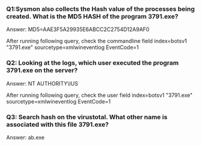### Q1:Sysmon also collects the Hash value of the processes being created. What is the MD5 HASH of the program 3791.exe?
Answer: MD5=AAE3F5A29935E6ABCC2C2754D12A9AF0

After running following query, check the commandline field
index=botsv1 "3791.exe" sourcetype=xmlwineventlog EventCode=1

### Q2: Looking at the logs, which user executed the program 3791.exe on the server?
Answer: NT AUTHORITY\IUS

After running following query, check the user field
index=botsv1 "3791.exe" sourcetype=xmlwineventlog EventCode=1

### Q3: Search hash on the virustotal. What other name is associated with this file 3791.exe?
Answer: ab.exe
